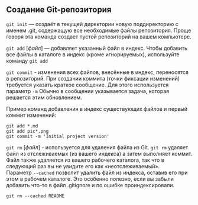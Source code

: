 ## **Создание Git-репозитория**

`git init` — создаёт в текущей директории новую поддиректорию с именем .git, содержащую все необходимые файлы репозитория. Проще говоря  эта команда создает пустой репозиторий на вашем компьютере.

`git add` [*файл*] — добавляет указанный файл в индекс. Чтобы добавить все файлы в каталоге в индекс (кроме игнорируемых), используйте команду `git add`

`git commit` - изменения всех файлов, внесённые в индекс, переносятся в репозиторий. При создании коммита (точки фиксации изменений) требуется указать краткое сообщение. Для этого используется параметр `-m` Обычно в сообщении указывается задача, которая решается этим обновлением.

Пример команд добавления в индекс существующих файлов и первый коммит
изменений:
```
git add *.md
git add pic*.png
git commit -m 'Initial project version'
```
`git rm` [*файл*] - используется для удаления файла из Git. `git rm` удаляет файл из отслеживаемых (из вашего индекса) а затем выполняет коммит. Файл также удаляется из вашего рабочего каталога, так что в следующий раз вы не увидите его как «неотслеживаемый».  
Параметр `--cached` позволит удалить файл из
индекса, оставив его при этом в рабочем каталоге. Это особенно
полезно, если вы забыли добавить что-то в файл .gitignore и по ошибке проиндексировали.
```
git rm --cached README
```